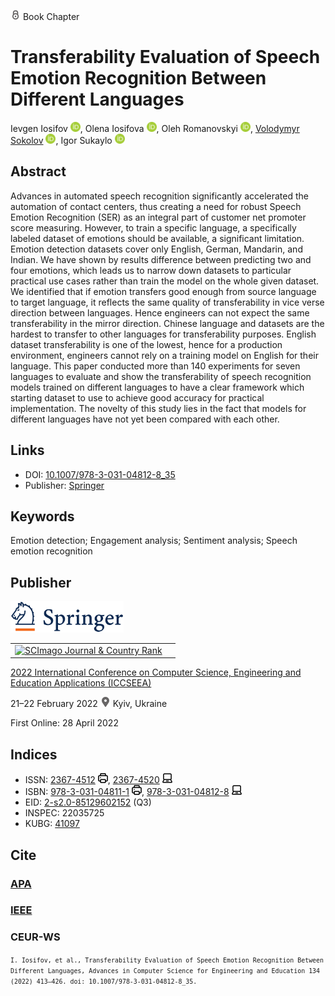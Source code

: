 <img src="/icons/lock.svg" width="16" height="16"> Book Chapter

# Transferability Evaluation of Speech Emotion Recognition Between Different Languages

Ievgen Iosifov <a href="https://orcid.org/0000-0001-6203-9945" target="_blank"><img src="/icons/orcid.svg" width="16" height="16"></a>,
Olena Iosifova <a href="https://orcid.org/0000-0001-6507-0761" target="_blank"><img src="/icons/orcid.svg" width="16" height="16"></a>,
Oleh Romanovskyi <a href="https://orcid.org/0000-0003-3420-5621" target="_blank"><img src="/icons/orcid.svg" width="16" height="16"></a>,
<a href="/">Volodymyr Sokolov</a> <a href="https://orcid.org/0000-0002-9349-7946" target="_blank"><img src="/icons/orcid.svg" width="16" height="16"></a>,
Igor Sukaylo <a href="https://orcid.org/0000-0003-1608-3149" target="_blank"><img src="/icons/orcid.svg" width="16" height="16"></a>

## Abstract

Advances in automated speech recognition significantly accelerated the automation of contact centers, thus creating a need for robust Speech Emotion Recognition (SER) as an integral part of customer net promoter score measuring. However, to train a specific language, a specifically labeled dataset of emotions should be available, a significant limitation. Emotion detection datasets cover only English, German, Mandarin, and Indian. We have shown by results difference between predicting two and four emotions, which leads us to narrow down datasets to particular practical use cases rather than train the model on the whole given dataset. We identified that if emotion transfers good enough from source language to target language, it reflects the same quality of transferability in vice verse direction between languages. Hence engineers can not expect the same transferability in the mirror direction. Chinese language and datasets are the hardest to transfer to other languages for transferability purposes. English dataset transferability is one of the lowest, hence for a production environment, engineers cannot rely on a training model on English for their language. This paper conducted more than 140 experiments for seven languages to evaluate and show the transferability of speech recognition models trained on different languages to have a clear framework which starting dataset to use to achieve good accuracy for practical implementation. The novelty of this study lies in the fact that models for different languages have not yet been compared with each other.

## Links

* DOI: [10.1007/978-3-031-04812-8_35](https://doi.org/10.1007/978-3-031-04812-8_35) 
* Publisher: [Springer](https://link.springer.com/chapter/10.1007/978-3-031-04812-8_35)

## Keywords

Emotion detection; Engagement analysis; Sentiment analysis; Speech emotion recognition

## Publisher

<img src="/icons/springer.svg" height="50">

<table>
<tr>
<td>
<a href="https://www.scimagojr.com/journalsearch.php?q=21100975545&amp;tip=sid&amp;exact=no" title="SCImago Journal &amp; Country Rank"><img border="0" src="https://corsproxy.io/?https://www.scimagojr.com/journal_img.php?id=21100975545" alt="SCImago Journal &amp; Country Rank"  /></a>
</td>
<td style="text-align: left;">
<span class="__dimensions_badge_embed__" data-doi="10.1007/978-3-031-84228-3_4" data-hide-zero-citations="true"></span><script async src="https://badge.dimensions.ai/badge.js" charset="utf-8"></script>
</td>
</tr>
</table>

[2022 International Conference on Computer Science, Engineering and Education Applications (ICCSEEA)](https://link.springer.com/book/10.1007/978-3-031-04812-8)
 
21–22 February 2022 <img src="/icons/location-pin.svg" width="16" height="16"> Kyiv, Ukraine

First Online: 28 April 2022

## Indices

* ISSN: [2367-4512](https://portal.issn.org/resource/ISSN/2367-4512) <img src="/icons/print.svg" width="16" height="16">, [2367-4520](https://portal.issn.org/resource/ISSN/2367-4520) <img src="/icons/online.svg" width="16" height="16">
* ISBN: [978-3-031-04811-1](https://isbnsearch.org/isbn/978-3-031-04811-1) <img src="/icons/print.svg" width="16" height="16">, [978-3-031-04812-8](https://isbnsearch.org/isbn/978-3-031-04812-8) <img src="/icons/online.svg" width="16" height="16">
* EID: [2-s2.0-85129602152](http://www.scopus.com/record/display.url?origin=inward&eid=2-s2.0-85129602152) (Q3)
* INSPEC: 22035725
* KUBG: [41097](http://elibrary.kubg.edu.ua/id/eprint/41097/)

## Cite

### [APA](https://citation.crosscite.org/format?doi=10.1007/978-3-031-04812-8_35&style=apa&lang=en-US)

### [IEEE](https://citation.crosscite.org/format?doi=10.1007/978-3-031-04812-8_35&style=ieee&lang=en-US)

### CEUR-WS

<small>`I. Iosifov, et al., Transferability Evaluation of Speech Emotion Recognition Between Different Languages, Advances in Computer Science for Engineering and Education 134 (2022) 413–426. doi: 10.1007/978-3-031-04812-8_35.`</small>